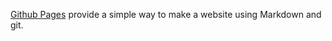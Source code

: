 

[Github Pages](https://pages.github.com) provide a simple way to make a
website using Markdown and git.
